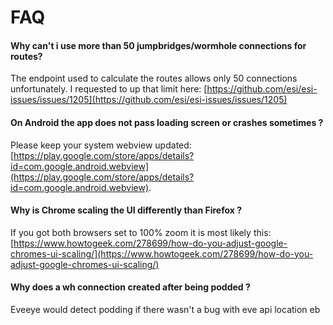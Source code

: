
# FAQ
#### Why can't i use more than 50 jumpbridges/wormhole connections for routes?
The endpoint used to calculate the routes allows only 50 connections unfortunately. I requested to up that limit here: [https://github.com/esi/esi-issues/issues/1205](https://github.com/esi/esi-issues/issues/1205)


#### On Android the app does not pass loading screen or crashes sometimes ?
Please keep your system webview updated: [https://play.google.com/store/apps/details?id=com.google.android.webview](https://play.google.com/store/apps/details?id=com.google.android.webview).

#### Why is Chrome scaling the UI differently than Firefox ?
If you got both browsers set to 100% zoom it is most likely this: [https://www.howtogeek.com/278699/how-do-you-adjust-google-chromes-ui-scaling/](https://www.howtogeek.com/278699/how-do-you-adjust-google-chromes-ui-scaling/)

#### Why does a wh connection created after being podded ?
Eveeye would detect podding if there wasn't a bug with eve api location eb


<!--stackedit_data:
eyJoaXN0b3J5IjpbLTEwNDE4NjYzMjYsLTE2MTcwMDAzNSwxMz
k4OTQ2MTA3LC0xNDE2ODc3OTgzXX0=
-->